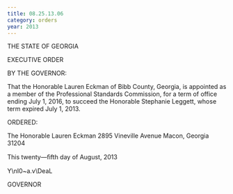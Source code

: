 ```yaml
---
title: 08.25.13.06
category: orders
year: 2013
---
```

 

THE STATE OF GEORGIA

EXECUTIVE ORDER

BY THE GOVERNOR:

That the Honorable Lauren Eckman of Bibb County, Georgia, is
appointed as a member of the Professional Standards Commission,
for a term of office ending July 1, 2016, to succeed the Honorable
Stephanie Leggett, whose term expired July 1, 2013.

ORDERED:

The Honorable Lauren Eckman
2895 Vineville Avenue
Macon, Georgia 31204

This twenty—ﬁfth day of August, 2013

Y\nI0~a.v\DeaL

GOVERNOR

